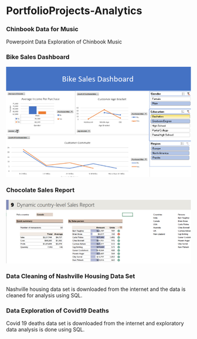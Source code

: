 # PortfolioProjects-Analytics



### Chinbook Data for Music

Powerpoint
Data Exploration of Chinbook Music

### Bike Sales Dashboard

![](images/Screenshot_bike.png)

### Chocolate Sales Report

![](images/screenshot_chocolate.png)

### Data Cleaning of Nashville Housing Data Set

Nashville housing data set is downloaded from the internet and the data is cleaned for analysis using SQL.

### Data Exploration of Covid19 Deaths

Covid 19 deaths data set is downloaded from the internet and exploratory data analysis is done using SQL.
